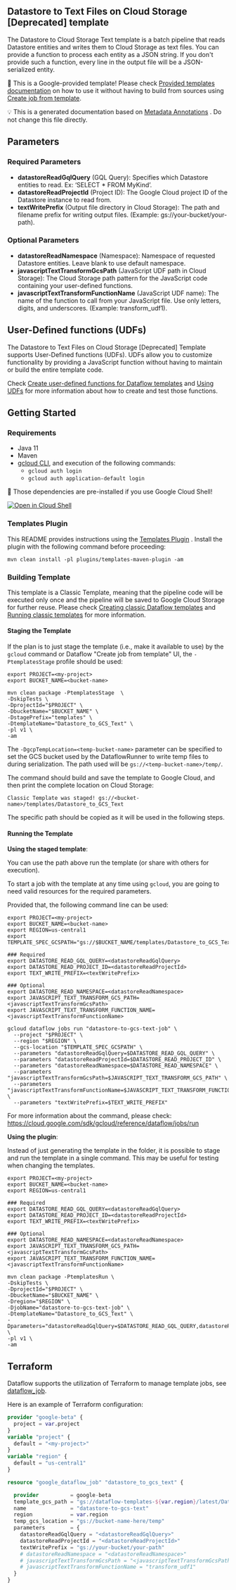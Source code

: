 
Datastore to Text Files on Cloud Storage [Deprecated] template
---
The Datastore to Cloud Storage Text template is a batch pipeline that reads
Datastore entities and writes them to Cloud Storage as text files. You can
provide a function to process each entity as a JSON string. If you don't provide
such a function, every line in the output file will be a JSON-serialized entity.


:memo: This is a Google-provided template! Please
check [Provided templates documentation](https://cloud.google.com/dataflow/docs/guides/templates/provided/datastore-to-cloud-storage)
on how to use it without having to build from sources using [Create job from template](https://console.cloud.google.com/dataflow/createjob?template=Datastore_to_GCS_Text).

:bulb: This is a generated documentation based
on [Metadata Annotations](https://github.com/GoogleCloudPlatform/DataflowTemplates#metadata-annotations)
. Do not change this file directly.

## Parameters

### Required Parameters

* **datastoreReadGqlQuery** (GQL Query): Specifies which Datastore entities to read. Ex: ‘SELECT * FROM MyKind’.
* **datastoreReadProjectId** (Project ID): The Google Cloud project ID of the Datastore instance to read from.
* **textWritePrefix** (Output file directory in Cloud Storage): The path and filename prefix for writing output files. (Example: gs://your-bucket/your-path).

### Optional Parameters

* **datastoreReadNamespace** (Namespace): Namespace of requested Datastore entities. Leave blank to use default namespace.
* **javascriptTextTransformGcsPath** (JavaScript UDF path in Cloud Storage): The Cloud Storage path pattern for the JavaScript code containing your user-defined functions.
* **javascriptTextTransformFunctionName** (JavaScript UDF name): The name of the function to call from your JavaScript file. Use only letters, digits, and underscores. (Example: transform_udf1).


## User-Defined functions (UDFs)

The Datastore to Text Files on Cloud Storage [Deprecated] Template supports User-Defined functions (UDFs).
UDFs allow you to customize functionality by providing a JavaScript function
without having to maintain or build the entire template code.

Check [Create user-defined functions for Dataflow templates](https://cloud.google.com/dataflow/docs/guides/templates/create-template-udf)
and [Using UDFs](https://github.com/GoogleCloudPlatform/DataflowTemplates#using-udfs)
for more information about how to create and test those functions.


## Getting Started

### Requirements

* Java 11
* Maven
* [gcloud CLI](https://cloud.google.com/sdk/gcloud), and execution of the
  following commands:
  * `gcloud auth login`
  * `gcloud auth application-default login`

:star2: Those dependencies are pre-installed if you use Google Cloud Shell!



[![Open in Cloud Shell](http://gstatic.com/cloudssh/images/open-btn.svg)](https://console.cloud.google.com/cloudshell/editor?cloudshell_git_repo=https%3A%2F%2Fgithub.com%2FGoogleCloudPlatform%2FDataflowTemplates.git&cloudshell_open_in_editor=v1/src/main/java/com/google/cloud/teleport/templates/DatastoreToText.java)

### Templates Plugin

This README provides instructions using
the [Templates Plugin](https://github.com/GoogleCloudPlatform/DataflowTemplates#templates-plugin)
. Install the plugin with the following command before proceeding:

```shell
mvn clean install -pl plugins/templates-maven-plugin -am
```

### Building Template

This template is a Classic Template, meaning that the pipeline code will be
executed only once and the pipeline will be saved to Google Cloud Storage for
further reuse. Please check [Creating classic Dataflow templates](https://cloud.google.com/dataflow/docs/guides/templates/creating-templates)
and [Running classic templates](https://cloud.google.com/dataflow/docs/guides/templates/running-templates)
for more information.

#### Staging the Template

If the plan is to just stage the template (i.e., make it available to use) by
the `gcloud` command or Dataflow "Create job from template" UI,
the `-PtemplatesStage` profile should be used:

```shell
export PROJECT=<my-project>
export BUCKET_NAME=<bucket-name>

mvn clean package -PtemplatesStage  \
-DskipTests \
-DprojectId="$PROJECT" \
-DbucketName="$BUCKET_NAME" \
-DstagePrefix="templates" \
-DtemplateName="Datastore_to_GCS_Text" \
-pl v1 \
-am
```

The `-DgcpTempLocation=<temp-bucket-name>` parameter can be specified to set the GCS bucket used by the DataflowRunner to write
temp files to during serialization. The path used will be `gs://<temp-bucket-name>/temp/`.

The command should build and save the template to Google Cloud, and then print
the complete location on Cloud Storage:

```
Classic Template was staged! gs://<bucket-name>/templates/Datastore_to_GCS_Text
```

The specific path should be copied as it will be used in the following steps.

#### Running the Template

**Using the staged template**:

You can use the path above run the template (or share with others for execution).

To start a job with the template at any time using `gcloud`, you are going to
need valid resources for the required parameters.

Provided that, the following command line can be used:

```shell
export PROJECT=<my-project>
export BUCKET_NAME=<bucket-name>
export REGION=us-central1
export TEMPLATE_SPEC_GCSPATH="gs://$BUCKET_NAME/templates/Datastore_to_GCS_Text"

### Required
export DATASTORE_READ_GQL_QUERY=<datastoreReadGqlQuery>
export DATASTORE_READ_PROJECT_ID=<datastoreReadProjectId>
export TEXT_WRITE_PREFIX=<textWritePrefix>

### Optional
export DATASTORE_READ_NAMESPACE=<datastoreReadNamespace>
export JAVASCRIPT_TEXT_TRANSFORM_GCS_PATH=<javascriptTextTransformGcsPath>
export JAVASCRIPT_TEXT_TRANSFORM_FUNCTION_NAME=<javascriptTextTransformFunctionName>

gcloud dataflow jobs run "datastore-to-gcs-text-job" \
  --project "$PROJECT" \
  --region "$REGION" \
  --gcs-location "$TEMPLATE_SPEC_GCSPATH" \
  --parameters "datastoreReadGqlQuery=$DATASTORE_READ_GQL_QUERY" \
  --parameters "datastoreReadProjectId=$DATASTORE_READ_PROJECT_ID" \
  --parameters "datastoreReadNamespace=$DATASTORE_READ_NAMESPACE" \
  --parameters "javascriptTextTransformGcsPath=$JAVASCRIPT_TEXT_TRANSFORM_GCS_PATH" \
  --parameters "javascriptTextTransformFunctionName=$JAVASCRIPT_TEXT_TRANSFORM_FUNCTION_NAME" \
  --parameters "textWritePrefix=$TEXT_WRITE_PREFIX"
```

For more information about the command, please check:
https://cloud.google.com/sdk/gcloud/reference/dataflow/jobs/run


**Using the plugin**:

Instead of just generating the template in the folder, it is possible to stage
and run the template in a single command. This may be useful for testing when
changing the templates.

```shell
export PROJECT=<my-project>
export BUCKET_NAME=<bucket-name>
export REGION=us-central1

### Required
export DATASTORE_READ_GQL_QUERY=<datastoreReadGqlQuery>
export DATASTORE_READ_PROJECT_ID=<datastoreReadProjectId>
export TEXT_WRITE_PREFIX=<textWritePrefix>

### Optional
export DATASTORE_READ_NAMESPACE=<datastoreReadNamespace>
export JAVASCRIPT_TEXT_TRANSFORM_GCS_PATH=<javascriptTextTransformGcsPath>
export JAVASCRIPT_TEXT_TRANSFORM_FUNCTION_NAME=<javascriptTextTransformFunctionName>

mvn clean package -PtemplatesRun \
-DskipTests \
-DprojectId="$PROJECT" \
-DbucketName="$BUCKET_NAME" \
-Dregion="$REGION" \
-DjobName="datastore-to-gcs-text-job" \
-DtemplateName="Datastore_to_GCS_Text" \
-Dparameters="datastoreReadGqlQuery=$DATASTORE_READ_GQL_QUERY,datastoreReadProjectId=$DATASTORE_READ_PROJECT_ID,datastoreReadNamespace=$DATASTORE_READ_NAMESPACE,javascriptTextTransformGcsPath=$JAVASCRIPT_TEXT_TRANSFORM_GCS_PATH,javascriptTextTransformFunctionName=$JAVASCRIPT_TEXT_TRANSFORM_FUNCTION_NAME,textWritePrefix=$TEXT_WRITE_PREFIX" \
-pl v1 \
-am
```

## Terraform

Dataflow supports the utilization of Terraform to manage template jobs,
see [dataflow_job](https://registry.terraform.io/providers/hashicorp/google/latest/docs/resources/dataflow_job).

Here is an example of Terraform configuration:


```terraform
provider "google-beta" {
  project = var.project
}
variable "project" {
  default = "<my-project>"
}
variable "region" {
  default = "us-central1"
}

resource "google_dataflow_job" "datastore_to_gcs_text" {

  provider          = google-beta
  template_gcs_path = "gs://dataflow-templates-${var.region}/latest/Datastore_to_GCS_Text"
  name              = "datastore-to-gcs-text"
  region            = var.region
  temp_gcs_location = "gs://bucket-name-here/temp"
  parameters        = {
    datastoreReadGqlQuery = "<datastoreReadGqlQuery>"
    datastoreReadProjectId = "<datastoreReadProjectId>"
    textWritePrefix = "gs://your-bucket/your-path"
    # datastoreReadNamespace = "<datastoreReadNamespace>"
    # javascriptTextTransformGcsPath = "<javascriptTextTransformGcsPath>"
    # javascriptTextTransformFunctionName = "transform_udf1"
  }
}
```
